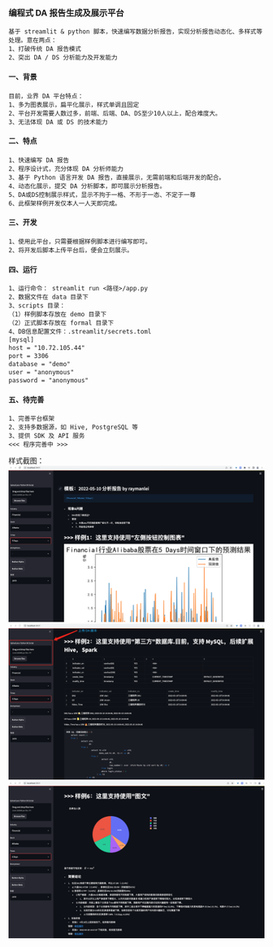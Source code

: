 ### 编程式 DA 报告生成及展示平台
```text
基于 streamlit & python 脚本，快速编写数据分析报告，实现分析报告动态化、多样式等处理。意在两点：
1、打破传统 DA 报告模式
2、突出 DA / DS 分析能力及开发能力
```

#### 一、背景
```text
目前，业界 DA 平台特点：
1、多为图表展示，扁平化展示，样式单调且固定
2、平台开发需要人数过多，前端、后端、DA、DS至少10人以上，配合难度大。
3、无法体现 DA 或 DS 的技术能力
```

#### 二、特点
```text
1、快速编写 DA 报告
2、程序设计式，充分体现 DA 分析师能力
3、基于 Python 语言开发 DA 报告，直接展示，无需前端和后端开发的配合。
4、动态化展示，提交 DA 分析脚本，即可展示分析报告。
5、DA或DS控制展示样式，显示不拘于一格、不形于一态、不定于一尊
6、此框架样例开发仅本人一人天即完成。
```

#### 三、开发
```text
1、使用此平台，只需要根据样例脚本进行编写即可。
2、将开发后脚本上传平台后，便会立刻展示。
```

#### 四、运行
```text
1、运行命令： streamlit run <路径>/app.py
2、数据文件在 data 目录下
3、scripts 目录：
（1）样例脚本存放在 demo 目录下
（2）正式脚本存放在 formal 目录下
4、DB信息配置文件：.streamlit/secrets.toml                                                  
[mysql]
host = "10.72.105.44"
port = 3306
database = "demo"
user = "anonymous"
password = "anonymous"
```

#### 五、待完善
```
1、完善平台框架
2、支持多数据源，如 Hive, PostgreSQL 等
3、提供 SDK 及 API 服务
<<< 程序完善中 >>>
```

样式截图：
![image](https://github.com/ThunderboltLei/procedural_da_reporting_framework/blob/main/data/p_da_r_f_01.png)
![image](https://github.com/ThunderboltLei/procedural_da_reporting_framework/blob/main/data/p_da_r_f_02.png)
![image](https://github.com/ThunderboltLei/procedural_da_reporting_framework/blob/main/data/p_da_r_f_03.png)
